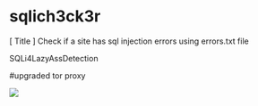 # sqlich3ck3r
[ Title ] Check if a site has sql injection errors using errors.txt file 

SQLi4LazyAssDetection 

#upgraded tor proxy
 
 
<a href="https://asciinema.org/a/dQDAow1lHGTCAS0liMyVIxnwL?autoplay=1" target="_blank"><img src="https://asciinema.org/a/dQDAow1lHGTCAS0liMyVIxnwL.svg" /></a>
